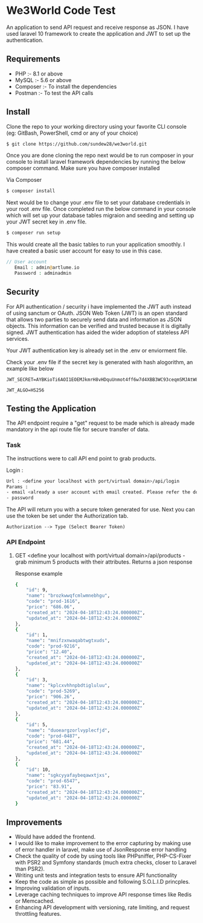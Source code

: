# We3World Code Test

An application to send API request and receive response as JSON. I have used laravel 10 framework to create the application and JWT to set up the authentication.

## Requirements

- PHP :- 8.1 or above
- MySQL :- 5.6 or above
- Composer :- To install the dependencies
- Postman :- To test the API calls

## Install

Clone the repo to your working directory using your favorite CLI console (eg: GitBash, PowerShell, cmd or any of your choice) 

```bash
$ git clone https://github.com/sundew28/we3world.git
```

Once you are done cloning the repo next would be to run composer in your console to install laravel framework dependencies by running the below composer command. Make sure you have composer installed

Via Composer

```bash
$ composer install
```

Next would be to change your .env file to set your database credentials in your root .env file. Once completed run the below command in your console which
will set up your database tables migraion and seeding and setting up your JWT secret key in .env file.

```bash
$ composer run setup
```
This would create all the basic tables to run your application smoothly. I have created a basic user account for easy to use in this case.

```php
// User account
   Email : admin@artlume.io
   Password : adminadmin
```

## Security

For API authentication / security i have implemented the JWT auth instead of using sanctum or OAuth. JSON Web Token (JWT) is an open standard that allows two parties to securely send data and information as JSON objects. This information can be verified and trusted because it is digitally signed. JWT authentication has aided the wider adoption of stateless API services.

Your JWT authentication key is already set in the .env or enviorment file.

Check your .env file if the secret key is generated with hash alogorithm, an example like below
```
JWT_SECRET=AYBKioTi6AOI1EOEMJkmrH8vHDquUnmot4ff6w7d4XBB3WC93ceqmSMJAtW8kxco

JWT_ALGO=HS256

```

## Testing the Application

The API endpoint require a "get" request to be made which is already made mandatory in the api route file for secure transfer of data.

### Task 

The instructions were to call API end point to grab products.

Login :

```bash
Url : <define your localhost with port/virtual domain>/api/login
Params : 
- email <already a user account with email created. Please refer the doc for the informations>,
- password
```
The API will return you with a secure token generated for use. Next you can use the token be set under the Authorization tab.

```
Authorization --> Type (Select Bearer Token)
```
### API Endpoint

1) GET <define your localhost with port/virtual domain>/api/products - grab minimum 5 products with their attributes. Returns a json response

    Response example

    ```bash
    {
        "id": 9,
        "name": "brozkwwqfcmlwmnebhgu",
        "code": "prod-1616",
        "price": "686.06",
        "created_at": "2024-04-18T12:43:24.000000Z",
        "updated_at": "2024-04-18T12:43:24.000000Z"
    },
    {
        "id": 1,
        "name": "mnifzxnwaqabtwgtxuds",
        "code": "prod-9216",
        "price": "12.40",
        "created_at": "2024-04-18T12:43:24.000000Z",
        "updated_at": "2024-04-18T12:43:24.000000Z"
    },
    {
        "id": 3,
        "name": "kplcxvhhnpbdtigluluu",
        "code": "prod-5269",
        "price": "906.26",
        "created_at": "2024-04-18T12:43:24.000000Z",
        "updated_at": "2024-04-18T12:43:24.000000Z"
    },
    {
        "id": 5,
        "name": "duoeargzorlvyplecfjd",
        "code": "prod-0487",
        "price": "681.44",
        "created_at": "2024-04-18T12:43:24.000000Z",
        "updated_at": "2024-04-18T12:43:24.000000Z"
    },
    {
        "id": 10,
        "name": "sgkcyyafaybeqawxtjxs",
        "code": "prod-6547",
        "price": "83.91",
        "created_at": "2024-04-18T12:43:24.000000Z",
        "updated_at": "2024-04-18T12:43:24.000000Z"
    }
    ```


## Improvements

- Would have added the frontend.
- I would like to make improvement to the error capturing by making use of error handler in laravel, make use of JsonResponse error handling
- Check the quality of code by using tools like PHPsniffer, PHP-CS-Fixer with PSR2 and Symfony standards (much extra checks, closer to Laravel than PSR2).
- Writing unit tests and integration tests to ensure API functionality
- Keep the code as simple as possible and following S.O.L.I.D princples.
- Improving validation of inputs.
- Leverage caching techniques to improve API response times like Redis or Memcached.
- Enhancing API development with versioning, rate limiting, and request throttling features.
